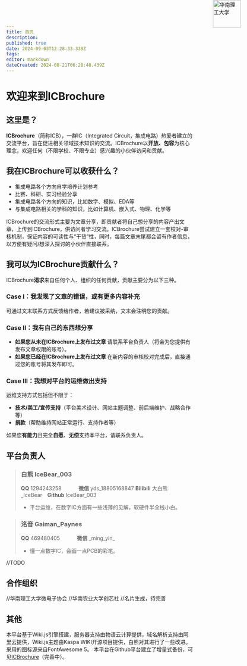```yaml
---
title: 首页
description: 
published: true
date: 2024-09-03T12:28:33.339Z
tags: 
editor: markdown
dateCreated: 2024-08-21T06:28:48.439Z
---
```


# 欢迎来到ICBrochure
<div>
     <img src="https://s2.loli.net/2024/09/03/bMoke5j132DEctq.webp" alt="华南理工大学" style="position: absolute; top: 0; right: 100px; width: 75px; height: 75px;">
</div>

## 这里是？
**ICBrochure**（简称ICB），一群IC（Integrated Circuit，集成电路）热爱者建立的交流平台，旨在促进相关领域技术知识的交流。ICBrochure以**开放、包容**为核心理念，欢迎任何（不限学校、不限专业）感兴趣的小伙伴访问和贡献。
## 我在ICBrochure可以收获什么？
- 集成电路各个方向自学培养计划参考
- 比赛、科研、实习经验分享
- 集成电路各个方向的知识，比如数字、模拟、EDA等
- 与集成电路相关的学科的知识，比如计算机、嵌入式、物理、化学等

ICBrochure的交流形式主要为文章分享，即贡献者将自己想分享的内容产出文章，上传到ICBrochure，供访问者学习交流。ICBrochure尝试建立一套校对-审核机制，保证内容的可读性与“干货”性，同时，每篇文章末尾都会留有作者信息，以方便有疑问/想深入探讨的小伙伴直接联系。
## 我可以为ICBrochure贡献什么？
ICBrochure**渴求**来自任何个人、组织的任何贡献，贡献主要分为以下三种。
### Case I：我发现了文章的错误，或有更多内容补充
可通过文末联系方式反馈给作者，若建议被采纳，文末会注明您的贡献。
### Case II：我有自己的东西想分享
- **如果您从未在ICBrochure上发布过文章**
请联系平台负责人（将会为您提供有发布文章权限的账号）。
- **如果您已经在ICBrochure上发布过文章**
在新内容的审核校对完成后，直接通过您的账号将其发布即可。
### Case III：我想对平台的运维做出支持
运维支持方式包括但不限于：
- **技术/美工/宣传支持**（平台美术设计、网站主题调整、前后端维护、战略合作等）
- **捐款**（帮助维持网站正常运行、支持作者等）

如果您**有能力**且完全**自愿**、**无偿**支持本平台，请联系负责人。
## 平台负责人
> <p> </p>
> 
> ### 白熊 IceBear_003
> 
> **QQ** 1294243258 &emsp;&emsp;&emsp;**微信** yds_18805168847
> **Bilibili** 大白熊_IceBear&emsp;**Github** IceBear_003
> 
> - 平台运维，在数字IC方面有一些浅薄的见解，软硬件半全栈小白。

> <p> </p>
> 
> ### 洺音 Gaiman_Paynes
> 
> **QQ** 469480405 &emsp;&emsp;&emsp;**微信** \_ming_yin_
> 
> - 懂一点数字IC，会画一点PCB的彩笔。

//TODO
## 合作组织

//华南理工大学微电子协会
//华南农业大学创芯社
//名片生成，待完善

## 其他
本平台基于Wiki.js引擎搭建，服务器支持由物语云计算提供，域名解析支持由阿里云提供，Wiki.js主题由Kaspa WIKI开源项目提供，白熊对其进行了一些改进。采用的图标源来自FontAwesome 5。
本平台在Github平台建立了增量式备份，可见<a href="https://github.com/IceBear003/ICBrochure">ICBrochure</a>（完善中）。